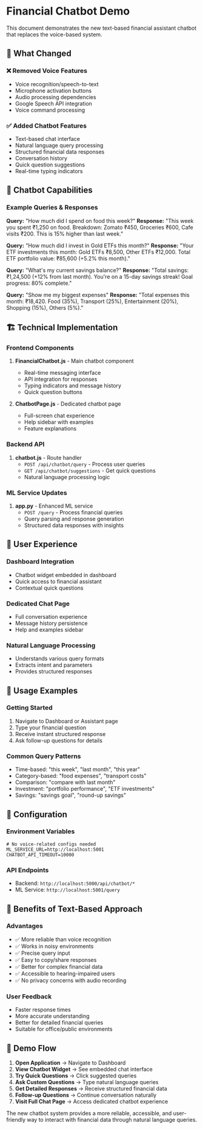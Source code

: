 # Financial Chatbot Demo

This document demonstrates the new text-based financial assistant chatbot that replaces the voice-based system.

## 🔄 What Changed

### ❌ Removed Voice Features
- Voice recognition/speech-to-text
- Microphone activation buttons
- Audio processing dependencies
- Google Speech API integration
- Voice command processing

### ✅ Added Chatbot Features
- Text-based chat interface
- Natural language query processing
- Structured financial data responses
- Conversation history
- Quick question suggestions
- Real-time typing indicators

## 💬 Chatbot Capabilities

### Example Queries & Responses

**Query:** "How much did I spend on food this week?"
**Response:** "This week you spent ₹1,250 on food. Breakdown: Zomato ₹450, Groceries ₹600, Cafe visits ₹200. This is 15% higher than last week."

**Query:** "How much did I invest in Gold ETFs this month?"
**Response:** "Your ETF investments this month: Gold ETFs ₹8,500, Other ETFs ₹12,000. Total ETF portfolio value: ₹85,600 (+5.2% this month)."

**Query:** "What's my current savings balance?"
**Response:** "Total savings: ₹1,24,500 (+12% from last month). You're on a 15-day savings streak! Goal progress: 80% complete."

**Query:** "Show me my biggest expenses"
**Response:** "Total expenses this month: ₹18,420. Food (35%), Transport (25%), Entertainment (20%), Shopping (15%), Others (5%)."

## 🏗️ Technical Implementation

### Frontend Components

1. **FinancialChatbot.js** - Main chatbot component
   - Real-time messaging interface
   - API integration for responses
   - Typing indicators and message history
   - Quick question buttons

2. **ChatbotPage.js** - Dedicated chatbot page
   - Full-screen chat experience
   - Help sidebar with examples
   - Feature explanations

### Backend API

1. **chatbot.js** - Route handler
   - `POST /api/chatbot/query` - Process user queries
   - `GET /api/chatbot/suggestions` - Get quick questions
   - Natural language processing logic

### ML Service Updates

1. **app.py** - Enhanced ML service
   - `POST /query` - Process financial queries
   - Query parsing and response generation
   - Structured data responses with insights

## 🎯 User Experience

### Dashboard Integration
- Chatbot widget embedded in dashboard
- Quick access to financial assistant
- Contextual quick questions

### Dedicated Chat Page
- Full conversation experience
- Message history persistence
- Help and examples sidebar

### Natural Language Processing
- Understands various query formats
- Extracts intent and parameters
- Provides structured responses

## 📱 Usage Examples

### Getting Started
1. Navigate to Dashboard or Assistant page
2. Type your financial question
3. Receive instant structured response
4. Ask follow-up questions for details

### Common Query Patterns
- Time-based: "this week", "last month", "this year"
- Category-based: "food expenses", "transport costs"
- Comparison: "compare with last month"
- Investment: "portfolio performance", "ETF investments"
- Savings: "savings goal", "round-up savings"

## 🔧 Configuration

### Environment Variables
```env
# No voice-related configs needed
ML_SERVICE_URL=http://localhost:5001
CHATBOT_API_TIMEOUT=10000
```

### API Endpoints
- Backend: `http://localhost:5000/api/chatbot/*`
- ML Service: `http://localhost:5001/query`

## 🚀 Benefits of Text-Based Approach

### Advantages
- ✅ More reliable than voice recognition
- ✅ Works in noisy environments
- ✅ Precise query input
- ✅ Easy to copy/share responses
- ✅ Better for complex financial data
- ✅ Accessible to hearing-impaired users
- ✅ No privacy concerns with audio recording

### User Feedback
- Faster response times
- More accurate understanding
- Better for detailed financial queries
- Suitable for office/public environments

## 🎉 Demo Flow

1. **Open Application** → Navigate to Dashboard
2. **View Chatbot Widget** → See embedded chat interface
3. **Try Quick Questions** → Click suggested queries
4. **Ask Custom Questions** → Type natural language queries
5. **Get Detailed Responses** → Receive structured financial data
6. **Follow-up Questions** → Continue conversation naturally
7. **Visit Full Chat Page** → Access dedicated chatbot experience

The new chatbot system provides a more reliable, accessible, and user-friendly way to interact with financial data through natural language queries.